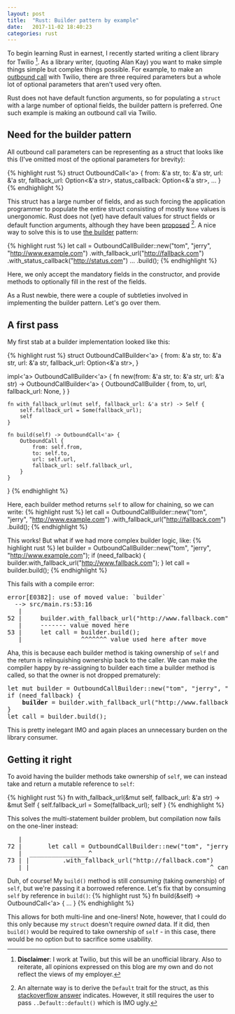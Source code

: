 ```yaml
---
layout: post
title:  "Rust: Builder pattern by example"
date:   2017-11-02 18:40:23
categories: rust 
---
```

To begin learning Rust in earnest, I recently started writing a client library for Twilio [^1]. As a library writer, (quoting
Alan Kay) you want to make simple things simple but complex things possible. For example, to make an [outbound call](https://www.twilio.com/docs/api/voice/making-calls)
with Twilio, there are three required parameters but a whole lot of optional parameters that aren't used very often.

Rust does not have default function arguments, so for populating a `struct` with a large number of optional fields,
the builder pattern is preferred. One such example is making an outbound call via Twilio.

## Need for the builder pattern

All outbound call parameters can be representing as a struct that looks like this (I've omitted most of the optional parameters for brevity):

{% highlight rust %}
struct OutboundCall<'a> {
    from: &'a str,
    to: &'a str,
    url: &'a str,
    fallback_url: Option<&'a str>,
    status_callback: Option<&'a str>,
    ...
}
{% endhighlight %}

This struct has a large number of fields, and as such forcing the application programmer to populate the entire struct
consisting of mostly `None` values is unergonomic. Rust does not (yet) have default values for struct fields or default
function arguments, although they have been [proposed](https://github.com/rust-lang/rfcs/pull/257) [^2]. A nice way to solve this is to use
[the builder](https://en.wikipedia.org/wiki/Builder_pattern) pattern:

{% highlight rust %}
let call = OutboundCallBuilder::new("tom", "jerry", "http://www.example.com")
    .with_fallback_url("http://fallback.com")
    .with_status_callback("http://status.com")
    ...
    .build();
{% endhighlight %}

Here, we only accept the mandatory fields in the constructor, and provide methods to optionally fill in the rest of
the fields.

As a Rust newbie, there were a couple of subtleties involved in implementing the builder pattern. Let's go over them.

## A first pass

My first stab at a builder implementation looked like this:

{% highlight rust %}
struct OutboundCallBuilder<'a> {
    from: &'a str,
    to: &'a str,
    url: &'a str,
    fallback_url: Option<&'a str>,
}

impl<'a> OutboundCallBuilder<'a> {
    fn new(from: &'a str, to: &'a str, url: &'a str) -> OutboundCallBuilder<'a> {
        OutboundCallBuilder {
            from,
            to,
            url,
            fallback_url: None,
        }
    }

    fn with_fallback_url(mut self, fallback_url: &'a str) -> Self {
        self.fallback_url = Some(fallback_url);
        self
    }

    fn build(self) -> OutboundCall<'a> {
        OutboundCall {
            from: self.from,
            to: self.to,
            url: self.url,
            fallback_url: self.fallback_url,
        }
    }
}
{% endhighlight %}

Here, each builder method returns `self` to allow for chaining, so we can write:
{% highlight rust %}
let call = OutboundCallBuilder::new("tom", "jerry", "http://www.example.com")
    .with_fallback_url("http://fallback.com")
    .build();
{% endhighlight %}

This works! But what if we had more complex builder logic, like:
{% highlight rust %}
let builder = OutboundCallBuilder::new("tom", "jerry", "http://www.example.com");
if (need_fallback) {
    builder.with_fallback_url("http://www.fallback.com");
}
let call = builder.build();
{% endhighlight %}

This fails with a compile error:
<pre>
error[E0382]: use of moved value: `builder`
  --> src/main.rs:53:16
   |
52 |     builder.with_fallback_url("http://www.fallback.com");
   |     ------- value moved here
53 |     let call = builder.build();
   |                ^^^^^^^ value used here after move
</pre>

Aha, this is because each builder method is taking ownership of `self` and the return is relinquishing ownership 
back to the caller. We can make the compiler happy by re-assigning to builder each time a builder method is called,
so that the owner is not dropped prematurely:
<pre>
let mut builder = OutboundCallBuilder::new("tom", "jerry", "http://www.example.com");
if (need_fallback) {
    <b>builder</b> = builder.with_fallback_url("http://www.fallback.com");
}
let call = builder.build();
</pre>
This is pretty inelegant IMO and again places an unnecessary burden on the library consumer. 

## Getting it right

To avoid having the builder methods take ownership of `self`, we can instead take and return a mutable reference
to `self`:

{% highlight rust %}
  fn with_fallback_url(&mut self, fallback_url: &'a str) -> &mut Self {
        self.fallback_url = Some(fallback_url);
        self
    }
{% endhighlight %}

This solves the multi-statement builder problem, but compilation now fails on the one-liner instead:
<pre>
   |
72 |       let call = OutboundCallBuilder::new("tom", "jerry", "http://www.example.com")
   |  ________________^
73 | |         .with_fallback_url("http://fallback.com")
   | |_________________________________________________^ cannot move out of borrowed content
</pre>

Duh, of course! My `build()` method is still _consuming_ (taking ownership) of `self`, but we're passing
it a borrowed reference. Let's fix that by consuming `self` by reference in `build()`:
{% highlight rust %}
fn build(&self) -> OutboundCall<'a> {
    ...
}
{% endhighlight %}

This allows for both multi-line and one-liners! Note, however, that I could do this only because my `struct` doesn't require _owned_
data. If it did, then `build()` would be required to take ownership of `self` - in this case, there would
be no option but to sacrifice some usability.

[^1]: **Disclaimer**: I work at Twilio, but this will be an unofficial library. Also to reiterate, all opinions expressed on this blog are my own and do not reflect the views of my employer.
[^2]: An alternate way is to derive the `Default` trait for the struct, as this [stackoverflow answer](https://stackoverflow.com/a/19653453) indicates. However, it still requires the user to pass `..Default::default()` which is IMO ugly.
